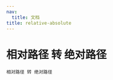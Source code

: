```yaml
---
nav:
  title: 文档
title: relative-absolute
---
```


# 相对路径 转 绝对路径

<code src="./RelativeToAbsolute.tsx">相对路径 转 绝对路径</code>
